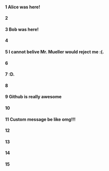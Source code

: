 #### 1 Alice was here!  
#### 2
#### 3 Bob was here!  
#### 4
#### 5 I cannot belive Mr. Mueller would reject me :(.  
#### 6
#### 7 :D. 
#### 8
#### 9 Github is really awesome
#### 10
#### 11 Custom message be like omg!!!
#### 12
#### 13
#### 14
#### 15